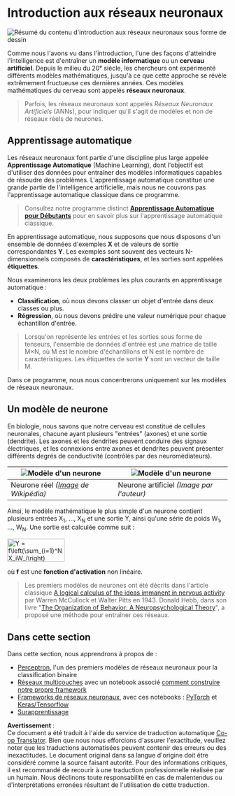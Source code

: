 <!--
CO_OP_TRANSLATOR_METADATA:
{
  "original_hash": "1c6b8c7c1778a35fc1139b7f2aecb7b3",
  "translation_date": "2025-08-24T20:55:20+00:00",
  "source_file": "lessons/3-NeuralNetworks/README.md",
  "language_code": "fr"
}
-->
# Introduction aux réseaux neuronaux

![Résumé du contenu d'introduction aux réseaux neuronaux sous forme de dessin](../../../../translated_images/ai-neuralnetworks.1c687ae40bc86e834f497844866a26d3e0886650a67a4bbe29442e2f157d3b18.fr.png)

Comme nous l'avons vu dans l'introduction, l'une des façons d'atteindre l'intelligence est d'entraîner un **modèle informatique** ou un **cerveau artificiel**. Depuis le milieu du 20ᵉ siècle, les chercheurs ont expérimenté différents modèles mathématiques, jusqu'à ce que cette approche se révèle extrêmement fructueuse ces dernières années. Ces modèles mathématiques du cerveau sont appelés **réseaux neuronaux**.

> Parfois, les réseaux neuronaux sont appelés *Réseaux Neuronaux Artificiels* (ANNs), pour indiquer qu'il s'agit de modèles et non de réseaux réels de neurones.

## Apprentissage automatique

Les réseaux neuronaux font partie d'une discipline plus large appelée **Apprentissage Automatique** (Machine Learning), dont l'objectif est d'utiliser des données pour entraîner des modèles informatiques capables de résoudre des problèmes. L'apprentissage automatique constitue une grande partie de l'intelligence artificielle, mais nous ne couvrons pas l'apprentissage automatique classique dans ce programme.

> Consultez notre programme distinct **[Apprentissage Automatique pour Débutants](http://github.com/microsoft/ml-for-beginners)** pour en savoir plus sur l'apprentissage automatique classique.

En apprentissage automatique, nous supposons que nous disposons d'un ensemble de données d'exemples **X** et de valeurs de sortie correspondantes **Y**. Les exemples sont souvent des vecteurs N-dimensionnels composés de **caractéristiques**, et les sorties sont appelées **étiquettes**.

Nous examinerons les deux problèmes les plus courants en apprentissage automatique :

* **Classification**, où nous devons classer un objet d'entrée dans deux classes ou plus.
* **Régression**, où nous devons prédire une valeur numérique pour chaque échantillon d'entrée.

> Lorsqu'on représente les entrées et les sorties sous forme de tenseurs, l'ensemble de données d'entrée est une matrice de taille M×N, où M est le nombre d'échantillons et N est le nombre de caractéristiques. Les étiquettes de sortie **Y** sont un vecteur de taille M.

Dans ce programme, nous nous concentrerons uniquement sur les modèles de réseaux neuronaux.

## Un modèle de neurone

En biologie, nous savons que notre cerveau est constitué de cellules neuronales, chacune ayant plusieurs "entrées" (axones) et une sortie (dendrite). Les axones et les dendrites peuvent conduire des signaux électriques, et les connexions entre axones et dendrites peuvent présenter différents degrés de conductivité (contrôlés par des neuromédiateurs).

![Modèle d'un neurone](../../../../translated_images/synapse-wikipedia.ed20a9e4726ea1c6a3ce8fec51c0b9bec6181946dca0fe4e829bc12fa3bacf01.fr.jpg) | ![Modèle d'un neurone](../../../../translated_images/artneuron.1a5daa88d20ebe6f5824ddb89fba0bdaaf49f67e8230c1afbec42909df1fc17e.fr.png)
----|----
Neurone réel *([Image](https://en.wikipedia.org/wiki/Synapse#/media/File:SynapseSchematic_lines.svg) de Wikipédia)* | Neurone artificiel *(Image par l'auteur)*

Ainsi, le modèle mathématique le plus simple d'un neurone contient plusieurs entrées X<sub>1</sub>, ..., X<sub>N</sub> et une sortie Y, ainsi qu'une série de poids W<sub>1</sub>, ..., W<sub>N</sub>. Une sortie est calculée comme suit :

<img src="images/netout.png" alt="Y = f\left(\sum_{i=1}^N X_iW_i\right)" width="131" height="53" align="center"/>

où **f** est une **fonction d'activation** non linéaire.

> Les premiers modèles de neurones ont été décrits dans l'article classique [A logical calculus of the ideas immanent in nervous activity](https://www.cs.cmu.edu/~./epxing/Class/10715/reading/McCulloch.and.Pitts.pdf) par Warren McCullock et Walter Pitts en 1943. Donald Hebb, dans son livre "[The Organization of Behavior: A Neuropsychological Theory](https://books.google.com/books?id=VNetYrB8EBoC)", a proposé une méthode pour entraîner ces réseaux.

## Dans cette section

Dans cette section, nous apprendrons à propos de :
* [Perceptron](03-Perceptron/README.md), l'un des premiers modèles de réseaux neuronaux pour la classification binaire
* [Réseaux multicouches](04-OwnFramework/README.md) avec un notebook associé [comment construire notre propre framework](../../../../lessons/3-NeuralNetworks/04-OwnFramework/OwnFramework.ipynb)
* [Frameworks de réseaux neuronaux](05-Frameworks/README.md), avec ces notebooks : [PyTorch](../../../../lessons/3-NeuralNetworks/05-Frameworks/IntroPyTorch.ipynb) et [Keras/Tensorflow](../../../../lessons/3-NeuralNetworks/05-Frameworks/IntroKerasTF.ipynb)
* [Surapprentissage](../../../../lessons/3-NeuralNetworks/05-Frameworks)

**Avertissement** :  
Ce document a été traduit à l'aide du service de traduction automatique [Co-op Translator](https://github.com/Azure/co-op-translator). Bien que nous nous efforcions d'assurer l'exactitude, veuillez noter que les traductions automatisées peuvent contenir des erreurs ou des inexactitudes. Le document original dans sa langue d'origine doit être considéré comme la source faisant autorité. Pour des informations critiques, il est recommandé de recourir à une traduction professionnelle réalisée par un humain. Nous déclinons toute responsabilité en cas de malentendus ou d'interprétations erronées résultant de l'utilisation de cette traduction.